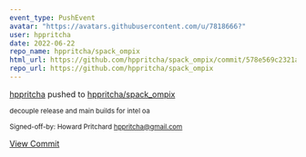 ```yaml
---
event_type: PushEvent
avatar: "https://avatars.githubusercontent.com/u/7818666?"
user: hppritcha
date: 2022-06-22
repo_name: hppritcha/spack_ompix
html_url: https://github.com/hppritcha/spack_ompix/commit/578e569c2321adb3cb8f840a7fef7dd75aff52a4
repo_url: https://github.com/hppritcha/spack_ompix
---
```


<a href='https://github.com/hppritcha' target='_blank'>hppritcha</a> pushed to <a href='https://github.com/hppritcha/spack_ompix' target='_blank'>hppritcha/spack_ompix</a>

<small>decouple release and main builds for intel oa

Signed-off-by: Howard Pritchard <hppritcha@gmail.com></small>

<a href='https://github.com/hppritcha/spack_ompix/commit/578e569c2321adb3cb8f840a7fef7dd75aff52a4' target='_blank'>View Commit</a>